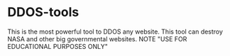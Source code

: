 # DDOS-tools
This is the most powerful tool to DDOS any website. This tool can destroy NASA and other big governmental websites. NOTE "USE FOR EDUCATIONAL PURPOSES ONLY"
